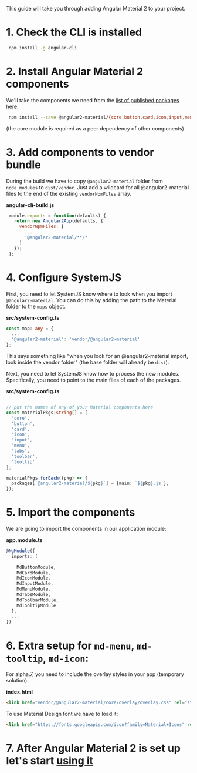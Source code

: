 This guide will take you through adding Angular Material 2 to your project.

# 1\. Check the CLI is installed

```bash
 npm install -g angular-cli
```

# 2\. Install Angular Material 2 components

We'll take the components we need from the [list of published packages here](https://www.npmjs.com/~angular2-material).

```bash
 npm install --save @angular2-material/{core,button,card,icon,input,menu,tabs,toolbar,tooltip}
```

(the core module is required as a peer dependency of other components)

# 3\. Add components to vendor bundle

During the build we have to copy `@angular2-material` folder from `node_modules` to `dist/vendor`. Just add a wildcard for all @angular2-material files to the end of the existing `vendorNpmFiles` array.

**angular-cli-build.js**

```javascript
 module.exports = function(defaults) {
   return new Angular2App(defaults, {
     vendorNpmFiles: [
       ...
       '@angular2-material/**/*'
     ]
   });
 };
```

# 4\. Configure SystemJS

First, you need to let SystemJS know where to look when you import `@angular2-material`. You can do this by adding the path to the Material folder to the `maps` object.

**src/system-config.ts**

```typescript
const map: any = {
  ...
  '@angular2-material': 'vendor/@angular2-material'
};
```

This says something like "when you look for an @angular2-material import, look inside the vendor folder" (the base folder will already be `dist`).

Next, you need to let SystemJS know how to process the new modules. Specifically, you need to point to the main files of each of the packages.

**src/system-config.ts**

```typescript

// put the names of any of your Material components here
const materialPkgs:string[] = [
  'core',
  'button',
  'card',
  'icon',
  'input',
  'menu',
  'tabs',
  'toolbar',
  'tooltip'
];

materialPkgs.forEach((pkg) => {
  packages[`@angular2-material/${pkg}`] = {main: `${pkg}.js`};
});
```

# 5\. Import the components

We are going to import the components in our application module:

**app.module.ts**

```typescript
@NgModule({
  imports: [
    ...
    MdButtonModule,
    MdCardModule,
    MdIconModule,
    MdInputModule,
    MdMenuModule,
    MdTabsModule,
    MdToolbarModule,
    MdTooltipModule
  ],
  ...
})
```

# 6\. Extra setup for `md-menu`, `md-tooltip`, `md-icon`:

For alpha.7, you need to include the overlay styles in your app (temporary solution).

**index.html**

```html
<link href="vendor/@angular2-material/core/overlay/overlay.css" rel="stylesheet">
```

To use Material Design font we have to load it:

```html
<link href="https://fonts.googleapis.com/icon?family=Material+Icons" rel="stylesheet">
```

# 7\. After Angular Material 2 is set up let's start [using it](MATERIAL-USAGE.md)
